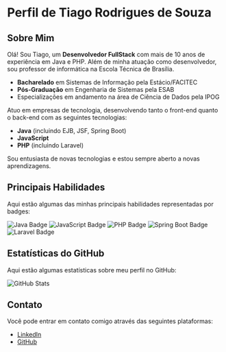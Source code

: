 # Perfil de Tiago Rodrigues de Souza

## Sobre Mim

Olá! Sou Tiago, um **Desenvolvedor FullStack** com mais de 10 anos de experiência em Java e PHP. Além de minha atuação como desenvolvedor, sou professor de informática na Escola Técnica de Brasília. 

- **Bacharelado** em Sistemas de Informação pela Estácio/FACITEC
- **Pós-Graduação** em Engenharia de Sistemas pela ESAB
- Especializações em andamento na área de Ciência de Dados pela IPOG

Atuo em empresas de tecnologia, desenvolvendo tanto o front-end quanto o back-end com as seguintes tecnologias:

- **Java** (incluindo EJB, JSF, Spring Boot)
- **JavaScript**
- **PHP** (incluindo Laravel)

Sou entusiasta de novas tecnologias e estou sempre aberto a novas aprendizagens.

## Principais Habilidades

Aqui estão algumas das minhas principais habilidades representadas por badges:

![Java Badge](https://img.shields.io/badge/Java-Expert-brightgreen)
![JavaScript Badge](https://img.shields.io/badge/JavaScript-Intermediate-blue)
![PHP Badge](https://img.shields.io/badge/PHP-Expert-purple)
![Spring Boot Badge](https://img.shields.io/badge/Spring%20Boot-Intermediate-green)
![Laravel Badge](https://img.shields.io/badge/Laravel-Intermediate-red)

## Estatísticas do GitHub

Aqui estão algumas estatísticas sobre meu perfil no GitHub:

![GitHub Stats](https://github-readme-stats.vercel.app/api?username=rsouza13&show_icons=true&count_private=true&hide_title=false&hide=prs&theme=radical)


## Contato

Você pode entrar em contato comigo através das seguintes plataformas:

- [LinkedIn]([https://www.linkedin.com/in/seu-perfil-linkedin](https://www.linkedin.com/in/tiago-rodrigues-de-souza-7a939344/))
- [GitHub](https://github.com/rsouza13)
